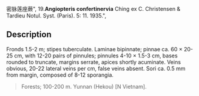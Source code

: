 密脉莲座蕨",
19.**Angiopteris confertinervia** Ching ex C. Christensen & Tardieu Notul. Syst. (Paris). 5: 11. 1935.",

## Description
Fronds 1.5-2 m; stipes tuberculate. Laminae bipinnate; pinnae ca. 60 × 20-25 cm, with 12-20 pairs of pinnules; pinnules 4-10 × 1.5-3 cm, bases rounded to truncate, margins serrate, apices shortly acuminate. Veins obvious, 20-22 lateral veins per cm, false veins absent. Sori ca. 0.5 mm from margin, composed of 8-12 sporangia.

> Forests; 100-200 m. Yunnan (Hekou) [N Vietnam].
